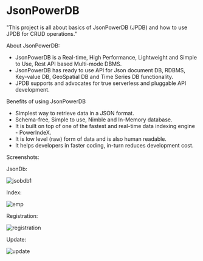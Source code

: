 # JsonPowerDB


"This project is all about basics of JsonPowerDB (JPDB) and how to use JPDB for CRUD operations."

About JsonPowerDB:

  *  JsonPowerDB is a Real-time, High Performance, Lightweight and Simple to Use, Rest API based Multi-mode DBMS. 
  *  JsonPowerDB has ready to use API for Json document DB, RDBMS, Key-value DB, GeoSpatial DB and Time Series DB functionality. 
  *  JPDB supports and advocates for true serverless and pluggable API development.

Benefits of using JsonPowerDB

 * Simplest way to retrieve data in a JSON format.
 * Schema-free, Simple to use, Nimble and In-Memory database.
 * It is built on top of one of the fastest and real-time data indexing engine - PowerIndeX.
 * It is low level (raw) form of data and is also human readable.
 * It helps developers in faster coding, in-turn reduces development cost.

Screenshots:

JsonDb:

![jsobdb1](https://user-images.githubusercontent.com/48131026/109433612-46876380-7a37-11eb-9914-16dc36f62f02.PNG)

Index:

![emp](https://user-images.githubusercontent.com/48131026/109433809-50f62d00-7a38-11eb-9c10-4d79bf22020a.PNG)


Registration:

![registration](https://user-images.githubusercontent.com/48131026/109433709-cb727d00-7a37-11eb-8bfc-160392f64c90.PNG)

Update:


![update](https://user-images.githubusercontent.com/48131026/109433751-0bd1fb00-7a38-11eb-90d4-910e4677d5e3.PNG)

